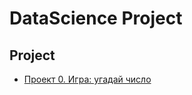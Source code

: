 # DataScience Project

## Project

* [Проект 0. Игра: угадай число](https://github.com/AbiNazim/Study_DataScience.git/project_0)